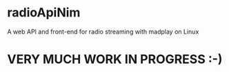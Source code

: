# radioApiNim
A web API and front-end for radio streaming with madplay on Linux

# VERY MUCH WORK IN PROGRESS :-)
